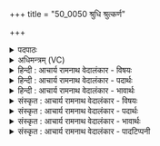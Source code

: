 +++
title = "50_0050 श्रुधि श्रुत्कर्ण"

+++
<details><summary>पदपाठः</summary>

श्रु꣣धि꣢। श्रु꣣त्कर्ण। श्रुत्। कर्ण। व꣡ह्नि꣢꣯भिः। दे꣣वैः꣢। अ꣣ग्ने। सया꣡व꣢भिः। स꣣। या꣡व꣢꣯भिः। आ। सी꣣दतु। बर्हि꣡षि꣢। मि꣣त्रः꣢। मि꣣। त्रः꣢। अ꣣र्यमा꣢। प्रा꣣तः। या꣡व꣢꣯भिः। अ꣣ध्वरे꣢। ५०।
</details>

<details><summary>अधिमन्त्रम् (VC)</summary>

- अग्निः
- प्रस्कण्वः काण्वः
- बृहती
- मध्यमः
- आग्नेयं काण्डम्
</details>

<details><summary>हिन्दी : आचार्य रामनाथ वेदालंकार - विषयः</summary>

अब परमात्मा और राजा से प्रार्थन करते हैं।
</details>

<details><summary>हिन्दी : आचार्य रामनाथ वेदालंकार - पदार्थः</summary>

पदार्थान्वय -  प्रथम—परमात्मा के पक्ष में। हे (श्रुत्कर्ण) सुननेवाले कानों से युक्त अर्थात् अपरिमित श्रवणशक्तिवाले (अग्ने) परमात्मन् ! आप (वह्निभिः) घोड़ों के समान वहनशील अर्थात् जैसे घोड़े अपनी पीठ पर बैठाकर लोगों को लक्ष्य पर पहुँचा देते हैं, वैसे ही जो स्तोता को उन्नति के शिखर पर पहुँचा देते हैं, ऐसे (सयावभिः) आपके साथ ही आगमन करनेवाले (देवैः) दिव्य गुणों के साथ, आप (श्रुधि) मेरी प्रार्थना को सुनिए। (अध्वरे) हिंसा आदि मलिनता से रहित, प्रातः किये जानेवाले मेरे उपासना-यज्ञ में (प्रातर्यावभिः) प्रातःकाल यज्ञ में आनेवाले दिव्य गुणों के साथ (मित्रः) मित्र के समान स्नेहशील, (अर्यमा) न्यायशील आप (बर्हिषि) हृदयासन पर (आसीदतु) बैठें ॥ द्वितीय—राजा के पक्ष में। हे (श्रुत्कर्ण) बहुश्रुत कानोंवाले राजनीतिशास्त्रवेत्ता (अग्ने) विद्याप्रकाशयुक्त राजन् ! आप (वह्निभिः) राज्यभार को वहन करने में समर्थ (सयावभिः) आपके साथ आगमन करनेवाले (देवैः) विद्वान् मन्त्री आदि राजपुरुषों के साथ (श्रुधि) हमारे निवेदन को सुनिए। (अध्वरे) राष्ट्रयज्ञ में (प्रातर्यावभिः) जो प्रजा का सुख-दुःख सुनने के लिए प्रातःकाल सभा में उपस्थित होते हैं, ऐसे राज्याधिकारियों सहित (मित्रः) मित्रवत् व्यवहार करनेवाले राजसचिव और (अर्यमा) श्रेष्ठों को सम्मानित तथा अन्य अश्रेष्ठों को दण्डित करनेवाले न्यायाधीश (बर्हिषि) राज्यासन पर (आसीदतु) बैठें ॥६॥ इस मन्त्र में श्लेषालङ्कार है ॥६॥
</details>

<details><summary>हिन्दी : आचार्य रामनाथ वेदालंकार - भावार्थः</summary>

भावार्थ -  उपासक लोग पवित्र भावों के प्रेरक प्रभातकाल में जो उपासना-यज्ञ करते हैं, उसमें परमात्मा के साथ शम, दम, तप, स्वाध्याय, दान, दया, न्याय आदि विविध गुण भी हृदय में प्रादुर्भूत होते हैं। उस काल में अनुभव किये गये परमात्मा को और सद्गुणों को स्थिररूप से हृदय में धारण कर लेना चाहिए और प्रजापालक राजा को यह उचित है कि वह राज्य-संचालन में समर्थ, योग्य मन्त्री, न्यायाधीश आदि राजपुरुषों को नियुक्त करके उनके साथ प्रजा के सब कष्टों को सुनकर उनका निवारण करे ॥६॥
</details>

<details><summary>संस्कृत : आचार्य रामनाथ वेदालंकार - विषयः</summary>

अथ परमात्मानं राजानं च प्रार्थ्यते।
</details>

<details><summary>संस्कृत : आचार्य रामनाथ वेदालंकार - पदार्थः</summary>

पदार्थान्वय -  प्रथमः—परमात्मपरः। हे (श्रुत्कर्ण) ! शृणोतीति श्रुत्, श्रुतौ श्रवणशीलौ कर्णौ यस्य स श्रुत्कर्णः, अपरिमितश्रोत्रशक्तिसम्पन्नः, तादृशः। परमात्मनो निरवयवत्वात् कर्णशब्देन तदीया श्रवणशक्तिर्लक्ष्यते। उक्तं च—अपाणिपादो जवनो ग्रहीता पश्यत्यचक्षुः स शृणोत्यकर्णः। इति। श्वेता० उप० ४।१९। (अग्ने) परमात्मन् ! त्वम् (वह्निभिः) वहन्तीति वह्नयः अश्वाः तैः अश्वभूतैः अश्ववद् वहनशीलैः, अश्वा यथा स्वपृष्ठमारोप्य जनान् लक्ष्यस्थानं प्रापयन्ति तथा ये स्तोतारं समुन्नतिशिखरं नयन्ति तादृशैः। वह्निः अश्वनाम। निघं० १।१४। (सयावभिः२) त्वया सहैव यान्ति समागच्छन्ति ये तथाविधैः (देवैः) दिव्यगुणैः सार्द्धम्, (श्रुधि) मदीयां प्रार्थनां शृणु, यथा त्वं मत्प्रार्थनां श्रोष्यसि तथा दिव्यगुणा अपि शृण्वत्विति भावः। (अध्वरे) हिंसादिकल्मषरहिते प्रातःक्रियमाणे ममोपासनायज्ञे (प्रातर्यावभिः) प्रातः यज्ञं समायान्ति तैः दिव्यगुणैः सह (मित्रः) मित्रवत् स्नेहशीलः (अर्यमा) न्यायशीलो भवान् (बर्हिषि) हृदयासने (आसीदतु) उपविशतु ॥ अथ द्वितीयः—राजपरः। हे (श्रुत्कर्ण) श्रुतौ बहुश्रुतौ कर्णौ यस्य तादृश राजनीतिशास्त्रवेतः (अग्ने) विद्याप्रकाशयुक्त राजन् ! त्वम् (वह्निभिः) राज्यभारवहनसमर्थैः (सयावभिः) सह यान्ति ये तैः (देवैः) विद्वद्भिः अमात्यादिभिः राजपुरुषैः सह (श्रुधि) अस्मन्निवेदनं शृणु। (अध्वरे) राष्ट्रयज्ञे (प्रातर्यावभिः) ये प्रजायाः सुखदुःखादिकं श्रोतुं प्रातः सभां यान्ति तैः राज्याधिकारिभिः सह (मित्रः) मित्रवदाचरन् राजसचिवः (अर्यमा) यः अर्यान् श्रेष्ठान् मानयति अश्रेष्ठाँश्च दण्डयति स न्यायाधीशश्च (बर्हिषि) राज्यासने (आसीदतु) उपविशतु ॥६॥३ अत्र श्लेषालङ्कारः ॥६॥
</details>

<details><summary>संस्कृत : आचार्य रामनाथ वेदालंकार - भावार्थः</summary>

भावार्थ -  उपासकैः पवित्रभावप्रेरके प्रभातकाले य उपासनायज्ञः क्रियते तस्मिन् परमात्मना सह शमदमतपःस्वाध्यायदानदयान्यायप्रभृतयो विविधा गुणा अपि हृदये प्रादुर्भवन्ति। तस्मिन् कालेऽनुभूतः परमात्मा सद्गुणगणश्च स्थिररूपेण हृदि धारणीयः। किञ्च, प्रजापालको राजा योग्यानमात्यन्यायाधीशादीन् राज्यवहनसमर्थान् राजपुरुषान् नियुज्य तैः सह प्रजायाः सर्वाणि कष्टानि श्रुत्वा तन्निवारणं कुर्यात् ॥६॥
</details>

<details><summary>संस्कृत : आचार्य रामनाथ वेदालंकार - पादटिप्पनी</summary>

टिप्पनी -   १. ऋ० १।४४।१३, य० ३३।१५। उभयत्र आसीदन्तु बर्हिषि मित्रो अर्यमा प्रातर्यावाणो अध्वरम् इति पाठः। २. त्वया सह ये यान्ति ते सयावानः तैः सयावभिः सहगामि- भिरित्यर्थः—इति वि०। ३. दयानन्दर्षिणा ऋग्वेदे यजुर्वेदे चायं मन्त्रः क्रमेण विद्वत्परो राजपरश्च व्याख्यातः। एष तावद् यजुर्भाष्ये तत्कृतो भावार्थः—सभापतिना राज्ञा सुपरीक्षितानमात्यान् स्वीकृत्य तैः सह सदसि स्थित्वा विवदमानवचांसि श्रुत्वा समीक्ष्य यथार्थो न्यायः कर्तव्य इति।
</details>